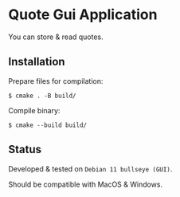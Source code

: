 # Quote Gui Application

You can store & read quotes.

## Installation

Prepare files for compilation:

```
$ cmake . -B build/ 
```

Compile binary:

```
$ cmake --build build/
```

## Status

Developed & tested on `Debian 11 bullseye (GUI)`.

Should be compatible with MacOS & Windows.

